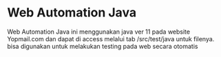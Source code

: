 # Web Automation Java

Web Automation Java ini menggunakan java ver 11 pada website Yopmail.com dan dapat di access melalui tab /src/test/java untuk filenya.
bisa digunakan untuk melakukan testing pada web secara otomatis
